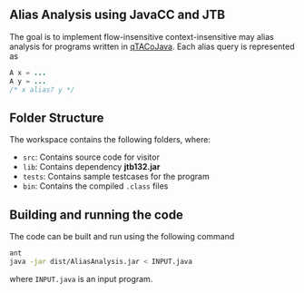 ## Alias Analysis using JavaCC and JTB

The goal is to implement flow-insensitive context-insensitive may alias analysis for programs written in [qTACoJava](http://www.cse.iitm.ac.in/~krishna/cs6235/subsets.html). Each alias query is represented as 
```java
A x = ...
A y = ...
/* x alias? y */
```
## Folder Structure

The workspace contains the following folders, where:

- `src`: Contains source code for visitor
- `lib`: Contains dependency **jtb132.jar**
- `tests`: Contains sample testcases for the program
- `bin`: Contains the compiled `.class` files

## Building and running the code

The code can be built and run using the following command
```bash
ant
java -jar dist/AliasAnalysis.jar < INPUT.java
```
where `INPUT.java` is an input program.

